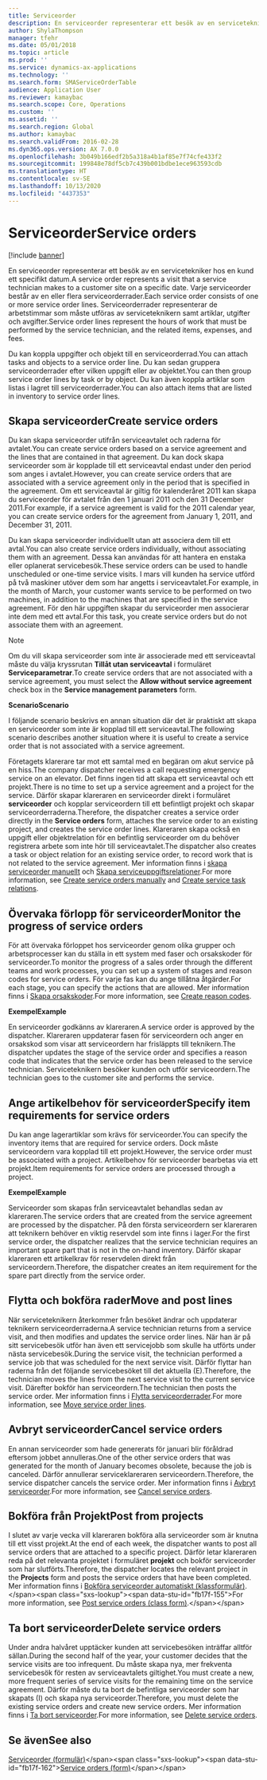 ```yaml
---
title: Serviceorder
description: En serviceorder representerar ett besök av en servicetekniker hos en kund ett specifikt datum.
author: ShylaThompson
manager: tfehr
ms.date: 05/01/2018
ms.topic: article
ms.prod: ''
ms.service: dynamics-ax-applications
ms.technology: ''
ms.search.form: SMAServiceOrderTable
audience: Application User
ms.reviewer: kamaybac
ms.search.scope: Core, Operations
ms.custom: ''
ms.assetid: ''
ms.search.region: Global
ms.author: kamaybac
ms.search.validFrom: 2016-02-28
ms.dyn365.ops.version: AX 7.0.0
ms.openlocfilehash: 3b049b166edf2b5a318a4b1af85e7f74cfe433f2
ms.sourcegitcommit: 199848e78df5cb7c439b001bdbe1ece963593cdb
ms.translationtype: HT
ms.contentlocale: sv-SE
ms.lasthandoff: 10/13/2020
ms.locfileid: "4437353"
---
```

# <a name="service-orders"></a><span data-ttu-id="fb17f-103">Serviceorder</span><span class="sxs-lookup"><span data-stu-id="fb17f-103">Service orders</span></span>   

[!include [banner](../includes/banner.md)]


<span data-ttu-id="fb17f-104">En serviceorder representerar ett besök av en servicetekniker hos en kund ett specifikt datum.</span><span class="sxs-lookup"><span data-stu-id="fb17f-104">A service order represents a visit that a service technician makes to a customer site on a specific date.</span></span> <span data-ttu-id="fb17f-105">Varje serviceorder består av en eller flera serviceorderrader.</span><span class="sxs-lookup"><span data-stu-id="fb17f-105">Each service order consists of one or more service order lines.</span></span> <span data-ttu-id="fb17f-106">Serviceorderrader representerar de arbetstimmar som måste utföras av serviceteknikern samt artiklar, utgifter och avgifter.</span><span class="sxs-lookup"><span data-stu-id="fb17f-106">Service order lines represent the hours of work that must be performed by the service technician, and the related items, expenses, and fees.</span></span>

<span data-ttu-id="fb17f-107">Du kan koppla uppgifter och objekt till en serviceorderrad.</span><span class="sxs-lookup"><span data-stu-id="fb17f-107">You can attach tasks and objects to a service order line.</span></span> <span data-ttu-id="fb17f-108">Du kan sedan gruppera serviceorderrader efter vilken uppgift eller av objektet.</span><span class="sxs-lookup"><span data-stu-id="fb17f-108">You can then group service order lines by task or by object.</span></span> <span data-ttu-id="fb17f-109">Du kan även koppla artiklar som listas i lagret till serviceorderrader.</span><span class="sxs-lookup"><span data-stu-id="fb17f-109">You can also attach items that are listed in inventory to service order lines.</span></span>

## <a name="create-service-orders"></a><span data-ttu-id="fb17f-110">Skapa serviceorder</span><span class="sxs-lookup"><span data-stu-id="fb17f-110">Create service orders</span></span>

<span data-ttu-id="fb17f-111">Du kan skapa serviceorder utifrån serviceavtalet och raderna för avtalet.</span><span class="sxs-lookup"><span data-stu-id="fb17f-111">You can create service orders based on a service agreement and the lines that are contained in that agreement.</span></span> <span data-ttu-id="fb17f-112">Du kan dock skapa serviceorder som är kopplade till ett serviceavtal endast under den period som anges i avtalet.</span><span class="sxs-lookup"><span data-stu-id="fb17f-112">However, you can create service orders that are associated with a service agreement only in the period that is specified in the agreement.</span></span> <span data-ttu-id="fb17f-113">Om ett serviceavtal är giltig för kalenderåret 2011 kan skapa du serviceorder för avtalet från den 1 januari 2011 och den 31 December 2011.</span><span class="sxs-lookup"><span data-stu-id="fb17f-113">For example, if a service agreement is valid for the 2011 calendar year, you can create service orders for the agreement from January 1, 2011, and December 31, 2011.</span></span>

<span data-ttu-id="fb17f-114">Du kan skapa serviceorder individuellt utan att associera dem till ett avtal.</span><span class="sxs-lookup"><span data-stu-id="fb17f-114">You can also create service orders individually, without associating them with an agreement.</span></span> <span data-ttu-id="fb17f-115">Dessa kan användas för att hantera en enstaka eller oplanerat servicebesök.</span><span class="sxs-lookup"><span data-stu-id="fb17f-115">These service orders can be used to handle unscheduled or one-time service visits.</span></span> <span data-ttu-id="fb17f-116">I mars vill kunden ha service utförd på två maskiner utöver dem som har angetts i serviceavtalet.</span><span class="sxs-lookup"><span data-stu-id="fb17f-116">For example, in the month of March, your customer wants service to be performed on two machines, in addition to the machines that are specified in the service agreement.</span></span> <span data-ttu-id="fb17f-117">För den här uppgiften skapar du serviceorder men associerar inte dem med ett avtal.</span><span class="sxs-lookup"><span data-stu-id="fb17f-117">For this task, you create service orders but do not associate them with an agreement.</span></span>


> [!NOTE]
> <P><span data-ttu-id="fb17f-118">Om du vill skapa serviceorder som inte är associerade med ett serviceavtal måste du välja kryssrutan <STRONG>Tillåt utan serviceavtal</STRONG> i formuläret <STRONG>Serviceparametrar</STRONG>.</span><span class="sxs-lookup"><span data-stu-id="fb17f-118">To create service orders that are not associated with a service agreement, you must select the <STRONG>Allow without service agreement</STRONG> check box in the <STRONG>Service management parameters</STRONG> form.</span></span></P>

<span data-ttu-id="fb17f-119">**Scenario**</span><span class="sxs-lookup"><span data-stu-id="fb17f-119">**Scenario**</span></span>

<span data-ttu-id="fb17f-120">I följande scenario beskrivs en annan situation där det är praktiskt att skapa en serviceorder som inte är kopplad till ett serviceavtal.</span><span class="sxs-lookup"><span data-stu-id="fb17f-120">The following scenario describes another situation where it is useful to create a service order that is not associated with a service agreement.</span></span>

<span data-ttu-id="fb17f-121">Företagets klarerare tar mot ett samtal med en begäran om akut service på en hiss.</span><span class="sxs-lookup"><span data-stu-id="fb17f-121">The company dispatcher receives a call requesting emergency service on an elevator.</span></span> <span data-ttu-id="fb17f-122">Det finns ingen tid att skapa ett serviceavtal och ett projekt.</span><span class="sxs-lookup"><span data-stu-id="fb17f-122">There is no time to set up a service agreement and a project for the service.</span></span> <span data-ttu-id="fb17f-123">Därför skapar klareraren en serviceorder direkt i formuläret **serviceorder** och kopplar serviceordern till ett befintligt projekt och skapar serviceorderraderna.</span><span class="sxs-lookup"><span data-stu-id="fb17f-123">Therefore, the dispatcher creates a service order directly in the **Service orders** form, attaches the service order to an existing project, and creates the service order lines.</span></span> <span data-ttu-id="fb17f-124">Klareraren skapa också en uppgift eller objektrelation för en befintlig serviceorder om du behöver registrera arbete som inte hör till serviceavtalet.</span><span class="sxs-lookup"><span data-stu-id="fb17f-124">The dispatcher also creates a task or object relation for an existing service order, to record work that is not related to the service agreement.</span></span> <span data-ttu-id="fb17f-125">Mer information finns i [skapa serviceorder manuellt](create-service-orders-manually.md) och [Skapa serviceuppgiftsrelationer](create-service-task-relations.md).</span><span class="sxs-lookup"><span data-stu-id="fb17f-125">For more information, see [Create service orders manually](create-service-orders-manually.md) and [Create service task relations](create-service-task-relations.md).</span></span>

## <a name="monitor-the-progress-of-service-orders"></a><span data-ttu-id="fb17f-126">Övervaka förlopp för serviceorder</span><span class="sxs-lookup"><span data-stu-id="fb17f-126">Monitor the progress of service orders</span></span>

<span data-ttu-id="fb17f-127">För att övervaka förloppet hos serviceorder genom olika grupper och arbetsprocesser kan du ställa in ett system med faser och orsakskoder för serviceorder.</span><span class="sxs-lookup"><span data-stu-id="fb17f-127">To monitor the progress of a sales order through the different teams and work processes, you can set up a system of stages and reason codes for service orders.</span></span> <span data-ttu-id="fb17f-128">För varje fas kan du ange tillåtna åtgärder.</span><span class="sxs-lookup"><span data-stu-id="fb17f-128">For each stage, you can specify the actions that are allowed.</span></span> <span data-ttu-id="fb17f-129">Mer information finns i [Skapa orsakskoder](create-reason-codes.md).</span><span class="sxs-lookup"><span data-stu-id="fb17f-129">For more information, see [Create reason codes](create-reason-codes.md).</span></span>

<span data-ttu-id="fb17f-130">**Exempel**</span><span class="sxs-lookup"><span data-stu-id="fb17f-130">**Example**</span></span>

<span data-ttu-id="fb17f-131">En serviceorder godkänns av klareraren.</span><span class="sxs-lookup"><span data-stu-id="fb17f-131">A service order is approved by the dispatcher.</span></span> <span data-ttu-id="fb17f-132">Klareraren uppdaterar fasen för serviceordern och anger en orsakskod som visar att serviceordern har frisläppts till teknikern.</span><span class="sxs-lookup"><span data-stu-id="fb17f-132">The dispatcher updates the stage of the service order and specifies a reason code that indicates that the service order has been released to the service technician.</span></span> <span data-ttu-id="fb17f-133">Serviceteknikern besöker kunden och utför serviceordern.</span><span class="sxs-lookup"><span data-stu-id="fb17f-133">The technician goes to the customer site and performs the service.</span></span>

## <a name="specify-item-requirements-for-service-orders"></a><span data-ttu-id="fb17f-134">Ange artikelbehov för serviceorder</span><span class="sxs-lookup"><span data-stu-id="fb17f-134">Specify item requirements for service orders</span></span>

<span data-ttu-id="fb17f-135">Du kan ange lagerartiklar som krävs för serviceorder.</span><span class="sxs-lookup"><span data-stu-id="fb17f-135">You can specify the inventory items that are required for service orders.</span></span> <span data-ttu-id="fb17f-136">Dock måste serviceordern vara kopplad till ett projekt.</span><span class="sxs-lookup"><span data-stu-id="fb17f-136">However, the service order must be associated with a project.</span></span> <span data-ttu-id="fb17f-137">Artikelbehov för serviceorder bearbetas via ett projekt.</span><span class="sxs-lookup"><span data-stu-id="fb17f-137">Item requirements for service orders are processed through a project.</span></span> 

<span data-ttu-id="fb17f-138">**Exempel**</span><span class="sxs-lookup"><span data-stu-id="fb17f-138">**Example**</span></span>

<span data-ttu-id="fb17f-139">Serviceorder som skapas från serviceavtalet behandlas sedan av klareraren.</span><span class="sxs-lookup"><span data-stu-id="fb17f-139">The service orders that are created from the service agreement are processed by the dispatcher.</span></span> <span data-ttu-id="fb17f-140">På den första serviceordern ser klareraren att teknikern behöver en viktig reservdel som inte finns i lager.</span><span class="sxs-lookup"><span data-stu-id="fb17f-140">For the first service order, the dispatcher realizes that the service technician requires an important spare part that is not in the on-hand inventory.</span></span> <span data-ttu-id="fb17f-141">Därför skapar klareraren ett artikelkrav för reservdelen direkt från serviceordern.</span><span class="sxs-lookup"><span data-stu-id="fb17f-141">Therefore, the dispatcher creates an item requirement for the spare part directly from the service order.</span></span>

## <a name="move-and-post-lines"></a><span data-ttu-id="fb17f-142">Flytta och bokföra rader</span><span class="sxs-lookup"><span data-stu-id="fb17f-142">Move and post lines</span></span>

<span data-ttu-id="fb17f-143">När serviceteknikern återkommer från besöket ändrar och uppdaterar teknikern serviceorderraderna.</span><span class="sxs-lookup"><span data-stu-id="fb17f-143">A service technician returns from a service visit, and then modifies and updates the service order lines.</span></span> <span data-ttu-id="fb17f-144">När han är på sitt servicebesök utför han även ett servicejobb som skulle ha utförts under nästa servicebesök.</span><span class="sxs-lookup"><span data-stu-id="fb17f-144">During the service visit, the technician performed a service job that was scheduled for the next service visit.</span></span> <span data-ttu-id="fb17f-145">Därför flyttar han raderna från det följande servicebesöket till det aktuella (E).</span><span class="sxs-lookup"><span data-stu-id="fb17f-145">Therefore, the technician moves the lines from the next service visit to the current service visit.</span></span> <span data-ttu-id="fb17f-146">Därefter bokför han serviceordern.</span><span class="sxs-lookup"><span data-stu-id="fb17f-146">The technician then posts the service order.</span></span> <span data-ttu-id="fb17f-147">Mer information finns i [Flytta serviceorderrader](move-service-order-lines.md).</span><span class="sxs-lookup"><span data-stu-id="fb17f-147">For more information, see [Move service order lines](move-service-order-lines.md).</span></span>

## <a name="cancel-service-orders"></a><span data-ttu-id="fb17f-148">Avbryt serviceorder</span><span class="sxs-lookup"><span data-stu-id="fb17f-148">Cancel service orders</span></span>

<span data-ttu-id="fb17f-149">En annan serviceorder som hade genererats för januari blir föråldrad eftersom jobbet annulleras.</span><span class="sxs-lookup"><span data-stu-id="fb17f-149">One of the other service orders that was generated for the month of January becomes obsolete, because the job is canceled.</span></span> <span data-ttu-id="fb17f-150">Därför annullerar serviceklareraren serviceordern.</span><span class="sxs-lookup"><span data-stu-id="fb17f-150">Therefore, the service dispatcher cancels the service order.</span></span> <span data-ttu-id="fb17f-151">Mer information finns i [Avbryt serviceorder](cancel-service-orders.md).</span><span class="sxs-lookup"><span data-stu-id="fb17f-151">For more information, see [Cancel service orders](cancel-service-orders.md).</span></span>

## <a name="post-from-projects"></a><span data-ttu-id="fb17f-152">Bokföra från Projekt</span><span class="sxs-lookup"><span data-stu-id="fb17f-152">Post from projects</span></span>

<span data-ttu-id="fb17f-153">I slutet av varje vecka vill klareraren bokföra alla serviceorder som är knutna till ett visst projekt.</span><span class="sxs-lookup"><span data-stu-id="fb17f-153">At the end of each week, the dispatcher wants to post all service orders that are attached to a specific project.</span></span> <span data-ttu-id="fb17f-154">Därför letar klareraren reda på det relevanta projektet i formuläret **projekt** och bokför serviceorder som har slutförts.</span><span class="sxs-lookup"><span data-stu-id="fb17f-154">Therefore, the dispatcher locates the relevant project in the **Projects** form and posts the service orders that have been completed.</span></span> <span data-ttu-id="fb17f-155">Mer information finns i [Bokföra serviceorder automatiskt (klassformulär)](https://technet.microsoft.com/library/aa574685\(v=ax.60\)).</span><span class="sxs-lookup"><span data-stu-id="fb17f-155">For more information, see [Post service orders (class form)](https://technet.microsoft.com/library/aa574685\(v=ax.60\)).</span></span>

## <a name="delete-service-orders"></a><span data-ttu-id="fb17f-156">Ta bort serviceorder</span><span class="sxs-lookup"><span data-stu-id="fb17f-156">Delete service orders</span></span>

<span data-ttu-id="fb17f-157">Under andra halvåret upptäcker kunden att servicebesöken inträffar alltför sällan.</span><span class="sxs-lookup"><span data-stu-id="fb17f-157">During the second half of the year, your customer decides that the service visits are too infrequent.</span></span> <span data-ttu-id="fb17f-158">Du måste skapa nya, mer frekventa servicebesök för resten av serviceavtalets giltighet.</span><span class="sxs-lookup"><span data-stu-id="fb17f-158">You must create a new, more frequent series of service visits for the remaining time on the service agreement.</span></span> <span data-ttu-id="fb17f-159">Därför måste du ta bort de befintliga serviceorder som har skapats (I) och skapa nya serviceorder.</span><span class="sxs-lookup"><span data-stu-id="fb17f-159">Therefore, you must delete the existing service orders and create new service orders.</span></span> <span data-ttu-id="fb17f-160">Mer information finns i [Ta bort serviceorder](delete-service-orders.md).</span><span class="sxs-lookup"><span data-stu-id="fb17f-160">For more information, see [Delete service orders](delete-service-orders.md).</span></span>

## <a name="see-also"></a><span data-ttu-id="fb17f-161">Se även</span><span class="sxs-lookup"><span data-stu-id="fb17f-161">See also</span></span>

<span data-ttu-id="fb17f-162">[Serviceorder (formulär)](https://technet.microsoft.com/library/aa554361\(v=ax.60\))</span><span class="sxs-lookup"><span data-stu-id="fb17f-162">[Service orders (form)](https://technet.microsoft.com/library/aa554361\(v=ax.60\))</span></span>

  


